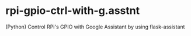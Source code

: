 # rpi-gpio-ctrl-with-g.asstnt
(Python) Control RPi's GPIO with Google Assistant by using flask-assistant

